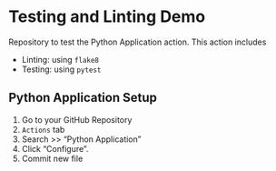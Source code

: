 # Testing and Linting Demo

Repository to test the Python Application action. This action includes

- Linting: using `flake8`
- Testing: using `pytest`

## Python Application Setup

1. Go to your GitHub Repository
2. `Actions` tab
3. Search >> “Python Application”
4. Click “Configure”.
5. Commit new file
